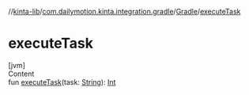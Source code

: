 //[kinta-lib](../../../index.md)/[com.dailymotion.kinta.integration.gradle](../index.md)/[Gradle](index.md)/[executeTask](execute-task.md)



# executeTask  
[jvm]  
Content  
fun [executeTask](execute-task.md)(task: [String](https://kotlinlang.org/api/latest/jvm/stdlib/kotlin/-string/index.html)): [Int](https://kotlinlang.org/api/latest/jvm/stdlib/kotlin/-int/index.html)  



